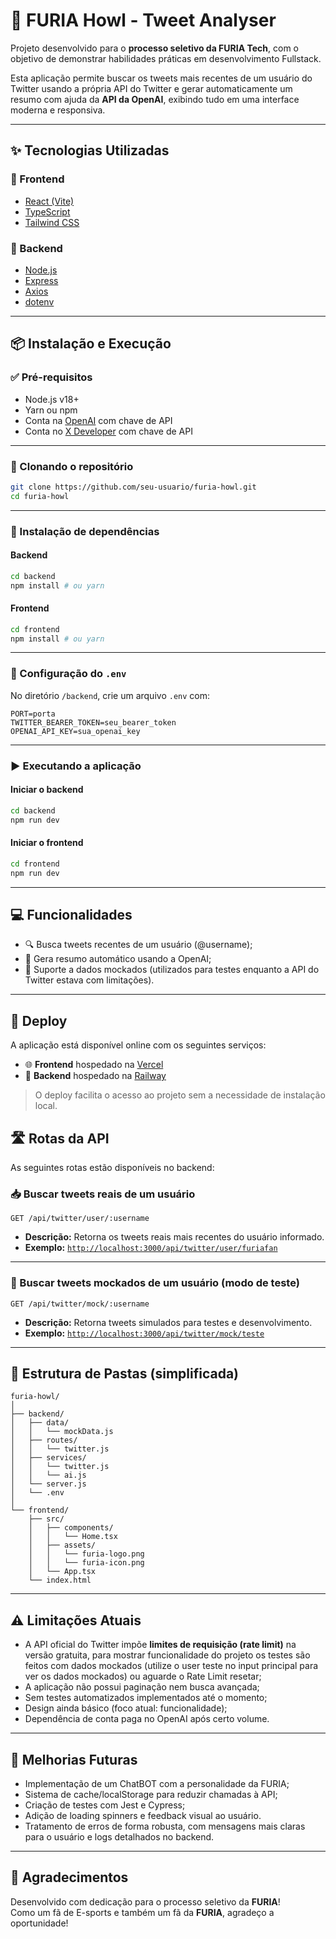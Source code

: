 # 🐾 FURIA Howl - Tweet Analyser

Projeto desenvolvido para o **processo seletivo da FURIA Tech**, com o objetivo de demonstrar habilidades práticas em desenvolvimento Fullstack.

Esta aplicação permite buscar os tweets mais recentes de um usuário do Twitter usando a própria API do Twitter e gerar automaticamente um resumo com ajuda da **API da OpenAI**, exibindo tudo em uma interface moderna e responsiva.

---

## ✨ Tecnologias Utilizadas

### 🔷 Frontend
- [React (Vite)](https://vitejs.dev/)
- [TypeScript](https://www.typescriptlang.org/)
- [Tailwind CSS](https://tailwindcss.com/)

### 🔶 Backend
- [Node.js](https://nodejs.org/)
- [Express](https://expressjs.com/)
- [Axios](https://axios-http.com/)
- [dotenv](https://www.npmjs.com/package/dotenv)

---

## 📦 Instalação e Execução

### ✅ Pré-requisitos
- Node.js v18+
- Yarn ou npm
- Conta na [OpenAI](https://platform.openai.com/) com chave de API
- Conta no [X Developer](https://developer.x.com/) com chave de API

---

### 🔄 Clonando o repositório

```bash
git clone https://github.com/seu-usuario/furia-howl.git
cd furia-howl
```

---

### 📁 Instalação de dependências

#### Backend
```bash
cd backend
npm install # ou yarn
```

#### Frontend
```bash
cd frontend
npm install # ou yarn
```

---

### 🔐 Configuração do `.env`

No diretório `/backend`, crie um arquivo `.env` com:

```env
PORT=porta
TWITTER_BEARER_TOKEN=seu_bearer_token
OPENAI_API_KEY=sua_openai_key
```

---

### ▶️ Executando a aplicação

#### Iniciar o backend
```bash
cd backend
npm run dev
```

#### Iniciar o frontend
```bash
cd frontend
npm run dev
```

---

## 💻 Funcionalidades

- 🔍 Busca tweets recentes de um usuário (@username);
- 🧠 Gera resumo automático usando a OpenAI;
- 📄 Suporte a dados mockados (utilizados para testes enquanto a API do Twitter estava com limitações).

---

## 🚀 Deploy

A aplicação está disponível online com os seguintes serviços:

- 🌐 **Frontend** hospedado na [Vercel](https://vercel.com/)
- 🔧 **Backend** hospedado na [Railway](https://railway.app/)

> O deploy facilita o acesso ao projeto sem a necessidade de instalação local.

## 🛣️ Rotas da API

As seguintes rotas estão disponíveis no backend:

### 📥 Buscar tweets reais de um usuário

```
GET /api/twitter/user/:username
```

- **Descrição:** Retorna os tweets reais mais recentes do usuário informado.
- **Exemplo:** [`http://localhost:3000/api/twitter/user/furiafan`](http://localhost:3000/api/twitter/user/furiafan)

---

### 🧪 Buscar tweets mockados de um usuário (modo de teste)

```
GET /api/twitter/mock/:username
```

- **Descrição:** Retorna tweets simulados para testes e desenvolvimento.
- **Exemplo:** [`http://localhost:3000/api/twitter/mock/teste`](http://localhost:3000/api/twitter/mock/teste)

---

## 📁 Estrutura de Pastas (simplificada)

```
furia-howl/
│
├── backend/
│   ├── data/
│   │   └── mockData.js
│   ├── routes/
│   │   └── twitter.js
│   ├── services/
│   │   └── twitter.js
│   │   └── ai.js
│   └── server.js
│   └── .env
│
└── frontend/
    ├── src/
    │   ├── components/
    │   │   └── Home.tsx
    │   ├── assets/
    │   │   └── furia-logo.png
    │   │   └── furia-icon.png
    │   └── App.tsx
    └── index.html
```

---

## ⚠️ Limitações Atuais

- A API oficial do Twitter impõe **limites de requisição (rate limit)** na versão gratuita, para mostrar funcionalidade do projeto os testes são feitos com dados mockados (utilize o user teste no input principal para ver os dados mockados) ou aguarde o Rate Limit resetar;
- A aplicação não possui paginação nem busca avançada;
- Sem testes automatizados implementados até o momento;
- Design ainda básico (foco atual: funcionalidade);
- Dependência de conta paga no OpenAI após certo volume.

---

## 🚀 Melhorias Futuras

- Implementação de um ChatBOT com a personalidade da FURIA;
- Sistema de cache/localStorage para reduzir chamadas à API;
- Criação de testes com Jest e Cypress;
- Adição de loading spinners e feedback visual ao usuário.
- Tratamento de erros de forma robusta, com mensagens mais claras para o usuário e logs detalhados no backend.

---

## 🖤 Agradecimentos

Desenvolvido com dedicação para o processo seletivo da **FURIA**!  
Como um fã de E-sports e também um fã da **FURIA**, agradeço a oportunidade!